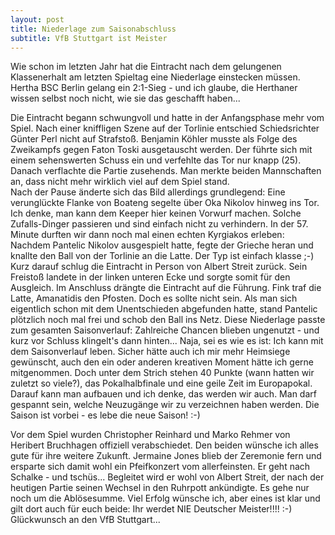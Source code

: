 ```yaml
---
layout: post
title: Niederlage zum Saisonabschluss
subtitle: VfB Stuttgart ist Meister
---
```


Wie schon im letzten Jahr hat die Eintracht nach dem gelungenen Klassenerhalt am letzten Spieltag eine Niederlage einstecken müssen. Hertha BSC Berlin gelang ein 2:1-Sieg - und ich glaube, die Herthaner wissen selbst noch nicht, wie sie das geschafft haben...

Die Eintracht begann schwungvoll und hatte in der Anfangsphase mehr vom Spiel. Nach einer kniffligen Szene auf der Torlinie entschied Schiedsrichter Günter Perl nicht auf Strafstoß. Benjamin Köhler musste als Folge des Zweikampfs gegen Faton Toski ausgetauscht werden. Der führte sich mit einem sehenswerten Schuss ein und verfehlte das Tor nur knapp (25). Danach verflachte die Partie zusehends. Man merkte beiden Mannschaften an, dass nicht mehr wirklich viel auf dem Spiel stand.  
Nach der Pause änderte sich das Bild allerdings grundlegend: Eine verunglückte Flanke von Boateng segelte über Oka Nikolov hinweg ins Tor. Ich denke, man kann dem Keeper hier keinen Vorwurf machen. Solche Zufalls-Dinger passieren und sind einfach nicht zu verhindern. In der 57. Minute durften wir dann noch mal einen echten Kyrgiakos erleben: Nachdem Pantelic Nikolov ausgespielt hatte, fegte der Grieche heran und knallte den Ball von der Torlinie an die Latte. Der Typ ist einfach klasse ;-) Kurz darauf schlug die Eintracht in Person von Albert Streit zurück. Sein Freistoß landete in der linken unteren Ecke und sorgte somit für den Ausgleich. Im Anschluss drängte die Eintracht auf die Führung. Fink traf die Latte, Amanatidis den Pfosten. Doch es sollte nicht sein. Als man sich eigentlich schon mit dem Unentschieden abgefunden hatte, stand Pantelic plötzlich noch mal frei und schob den Ball ins Netz. Diese Niederlage passte zum gesamten Saisonverlauf: Zahlreiche Chancen blieben ungenutzt - und kurz vor Schluss klingelt's dann hinten... Naja, sei es wie es ist: Ich kann mit dem Saisonverlauf leben. Sicher hätte auch ich mir mehr Heimsiege gewünscht, auch den ein oder anderen kreativen Moment hätte ich gerne mitgenommen. Doch unter dem Strich stehen 40 Punkte (wann hatten wir zuletzt so viele?), das Pokalhalbfinale und eine geile Zeit im Europapokal. Darauf kann man aufbauen und ich denke, das werden wir auch. Man darf gespannt sein, welche Neuzugänge wir zu verzeichnen haben werden. Die Saison ist vorbei - es lebe die neue Saison! :-)

Vor dem Spiel wurden Christopher Reinhard und Marko Rehmer von Heribert Bruchhagen offiziell verabschiedet. Den beiden wünsche ich alles gute für ihre weitere Zukunft. Jermaine Jones blieb der Zeremonie fern und ersparte sich damit wohl ein Pfeifkonzert vom allerfeinsten. Er geht nach Schalke - und tschüs... Begleitet wird er wohl von Albert Streit, der nach der heutigen Partie seinen Wechsel in den Ruhrpott ankündigte. Es gehe nur noch um die Ablösesumme. Viel Erfolg wünsche ich, aber eines ist klar und gilt dort auch für euch beide: Ihr werdet NIE Deutscher Meister!!!! :-) Glückwunsch an den VfB Stuttgart...
